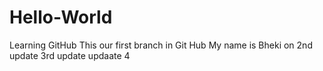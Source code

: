 # Hello-World
Learning GitHub
This our first branch
in Git Hub
My name is Bheki on 2nd update
3rd update
updaate 4
